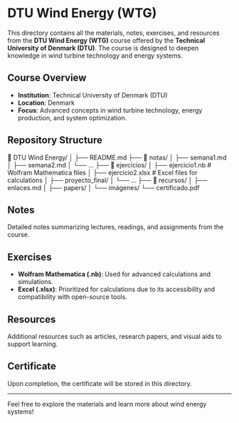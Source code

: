 # DTU Wind Energy (WTG)

This directory contains all the materials, notes, exercises, and resources from the **DTU Wind Energy (WTG)** course offered by the **Technical University of Denmark (DTU)**. The course is designed to deepen knowledge in wind turbine technology and energy systems.

## Course Overview

- **Institution**: Technical University of Denmark (DTU)
- **Location**: Denmark
- **Focus**: Advanced concepts in wind turbine technology, energy production, and system optimization.

## Repository Structure

📂 DTU Wind Energy/
│
├── README.md
├── 📂 notas/
│   ├── semana1.md
│   ├── semana2.md
│   └── ...
├── 📂 ejercicios/
│   ├── ejercicio1.nb  # Wolfram Mathematica files
│   ├── ejercicio2.xlsx  # Excel files for calculations
│   ├── proyecto_final/
│   └── ...
├── 📂 recursos/
│   ├── enlaces.md
│   ├── papers/
│   └── imágenes/
└── certificado.pdf

## Notes

Detailed notes summarizing lectures, readings, and assignments from the course.

## Exercises

- **Wolfram Mathematica (.nb)**: Used for advanced calculations and simulations.
- **Excel (.xlsx)**: Prioritized for calculations due to its accessibility and compatibility with open-source tools.

## Resources

Additional resources such as articles, research papers, and visual aids to support learning.

## Certificate

Upon completion, the certificate will be stored in this directory.

---

Feel free to explore the materials and learn more about wind energy systems!